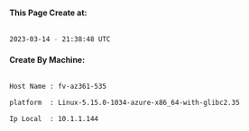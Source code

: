 
   
#### This Page Create at:

```bash

2023-03-14 - 21:38:48 UTC

```

#### Create By Machine:

```bash

Host Name : fv-az361-535

platform  : Linux-5.15.0-1034-azure-x86_64-with-glibc2.35

Ip Local  : 10.1.1.144

```

